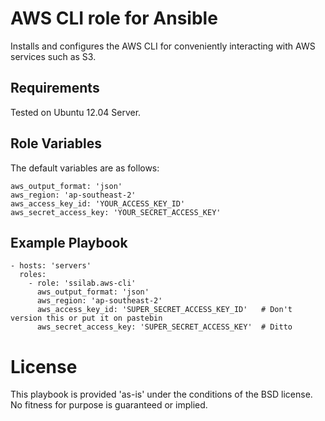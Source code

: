 # AWS CLI role for Ansible

Installs and configures the AWS CLI for conveniently interacting with AWS services such as S3.

## Requirements

Tested on Ubuntu 12.04 Server.

## Role Variables

The default variables are as follows:

    aws_output_format: 'json'
    aws_region: 'ap-southeast-2'
    aws_access_key_id: 'YOUR_ACCESS_KEY_ID'
    aws_secret_access_key: 'YOUR_SECRET_ACCESS_KEY'

## Example Playbook

    - hosts: 'servers'
      roles:
        - role: 'ssilab.aws-cli'
          aws_output_format: 'json'
          aws_region: 'ap-southeast-2'
          aws_access_key_id: 'SUPER_SECRET_ACCESS_KEY_ID'   # Don't version this or put it on pastebin
          aws_secret_access_key: 'SUPER_SECRET_ACCESS_KEY'  # Ditto

# License

This playbook is provided 'as-is' under the conditions of the BSD license. No fitness for purpose is guaranteed or implied.